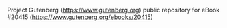 Project Gutenberg (https://www.gutenberg.org) public repository for eBook #20415 (https://www.gutenberg.org/ebooks/20415)
